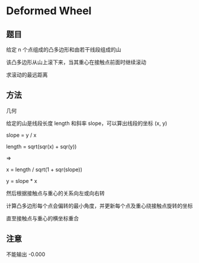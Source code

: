 # Deformed Wheel

## 题目

给定 n 个点组成的凸多边形和由若干线段组成的山

该凸多边形从山上滚下来，当其重心在接触点前面时继续滚动

求滚动的最远距离


## 方法

几何

给定的山是线段长度 length 和斜率 slope，可以算出线段的坐标 (x, y)

slope = y / x

length = sqrt(sqr(x) + sqr(y))

=>

x = length / sqrt(1 + sqr(slope))

y = slope * x

然后根据接触点与重心的关系向左或向右转

计算凸多边形每个点会偏转的最小角度，并更新每个点及重心绕接触点旋转的坐标

直至接触点与重心的横坐标重合


## 注意

不能输出 -0.000
